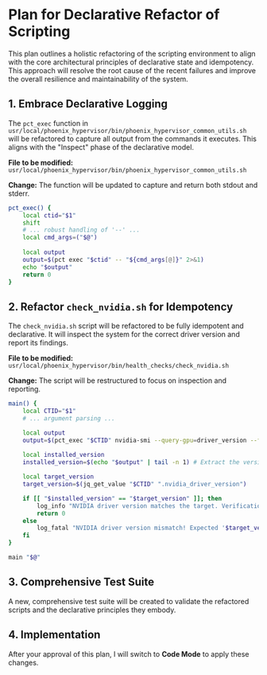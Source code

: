 # Plan for Declarative Refactor of Scripting

This plan outlines a holistic refactoring of the scripting environment to align with the core architectural principles of declarative state and idempotency. This approach will resolve the root cause of the recent failures and improve the overall resilience and maintainability of the system.

## 1. Embrace Declarative Logging

The `pct_exec` function in `usr/local/phoenix_hypervisor/bin/phoenix_hypervisor_common_utils.sh` will be refactored to capture all output from the commands it executes. This aligns with the "Inspect" phase of the declarative model.

**File to be modified:** `usr/local/phoenix_hypervisor/bin/phoenix_hypervisor_common_utils.sh`

**Change:**
The function will be updated to capture and return both stdout and stderr.

```bash
pct_exec() {
    local ctid="$1"
    shift
    # ... robust handling of '--' ...
    local cmd_args=("$@")
    
    local output
    output=$(pct exec "$ctid" -- "${cmd_args[@]}" 2>&1)
    echo "$output"
    return 0
}
```

## 2. Refactor `check_nvidia.sh` for Idempotency

The `check_nvidia.sh` script will be refactored to be fully idempotent and declarative. It will inspect the system for the correct driver version and report its findings.

**File to be modified:** `usr/local/phoenix_hypervisor/bin/health_checks/check_nvidia.sh`

**Change:**
The script will be restructured to focus on inspection and reporting.

```bash
main() {
    local CTID="$1"
    # ... argument parsing ...

    local output
    output=$(pct_exec "$CTID" nvidia-smi --query-gpu=driver_version --format=csv,noheader,nounits)
    
    local installed_version
    installed_version=$(echo "$output" | tail -n 1) # Extract the version from the output

    local target_version
    target_version=$(jq_get_value "$CTID" ".nvidia_driver_version")

    if [[ "$installed_version" == "$target_version" ]]; then
        log_info "NVIDIA driver version matches the target. Verification successful."
        return 0
    else
        log_fatal "NVIDIA driver version mismatch! Expected '$target_version', but found '$installed_version'."
    fi
}

main "$@"
```

## 3. Comprehensive Test Suite

A new, comprehensive test suite will be created to validate the refactored scripts and the declarative principles they embody.

## 4. Implementation

After your approval of this plan, I will switch to **Code Mode** to apply these changes.
